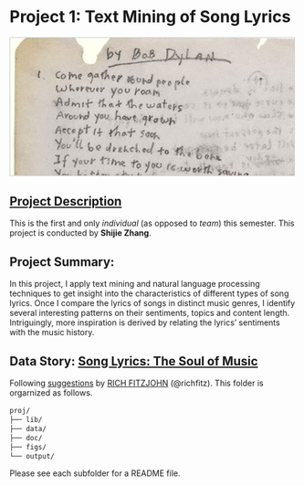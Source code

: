 # Project 1: Text Mining of Song Lyrics

<img src="figs/title1.jpeg" width="500">

## [Project Description](doc/Proj1_desc.md)
This is the first and only *individual* (as opposed to *team*) this semester. This project is conducted by **Shijie Zhang**.



## Project Summary:

In this project, I apply text mining and natural language processing techniques to get insight into the characteristics of different types of song lyrics. Once I compare the lyrics of songs in distinct music genres, I identify several interesting patterns on their sentiments, topics and content length. Intriguingly, more inspiration is derived by relating the lyrics’ sentiments with the music history.


## Data Story: [Song Lyrics: The Soul of Music](doc/project_code.Rmd) 


Following [suggestions](http://nicercode.github.io/blog/2013-04-05-projects/) by [RICH FITZJOHN](http://nicercode.github.io/about/#Team) (@richfitz). This folder is orgarnized as follows.

```
proj/
├── lib/
├── data/
├── doc/
├── figs/
└── output/
```

Please see each subfolder for a README file.
